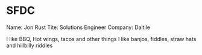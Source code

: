 # SFDC

Name: Jon Rust
Tite: Solutions Engineer
Company: Daltile

I like BBQ, Hot wings, tacos and other things
I like banjos, fiddles, straw hats and hillbilly riddles
